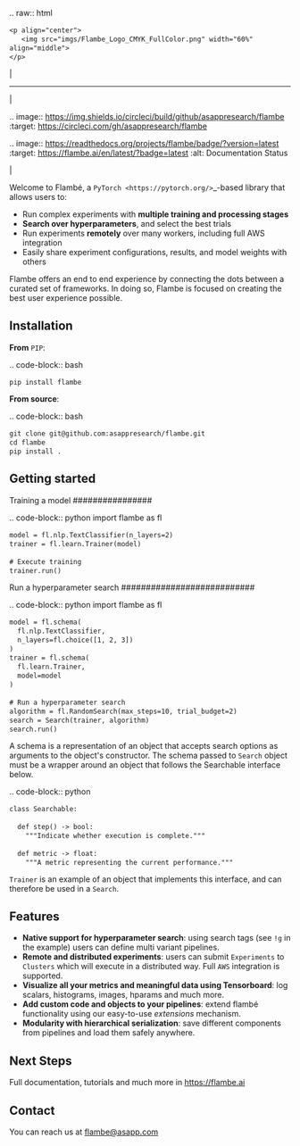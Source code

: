 .. raw:: html

    <p align="center">
       <img src="imgs/Flambe_Logo_CMYK_FullColor.png" width="60%" align="middle">
    </p>

|

------------

|

.. image:: https://img.shields.io/circleci/build/github/asappresearch/flambe
    :target: https://circleci.com/gh/asappresearch/flambe

.. image:: https://readthedocs.org/projects/flambe/badge/?version=latest
    :target: https://flambe.ai/en/latest/?badge=latest
    :alt: Documentation Status

|

Welcome to Flambé, a `PyTorch <https://pytorch.org/>`_-based library that allows users to:

* Run complex experiments with **multiple training and processing stages**
* **Search over hyperparameters**, and select the best trials
* Run experiments **remotely** over many workers, including full AWS integration
* Easily share experiment configurations, results, and model weights with others

Flambe offers an end to end experience by connecting the dots between a curated set
of frameworks. In doing so, Flambe is focused on creating the best user experience possible.

Installation
------------

**From** ``PIP``:

.. code-block:: bash

    pip install flambe

**From source**:

.. code-block:: bash

    git clone git@github.com:asappresearch/flambe.git
    cd flambe
    pip install .


Getting started
---------------

Training a model
################

.. code-block:: python
    import flambe as fl

    model = fl.nlp.TextClassifier(n_layers=2)
    trainer = fl.learn.Trainer(model)

    # Execute training
    trainer.run()


Run a hyperparameter search
###########################


.. code-block:: python
    import flambe as fl

    model = fl.schema(
      fl.nlp.TextClassifier,
      n_layers=fl.choice([1, 2, 3])
    )
    trainer = fl.schema(
      fl.learn.Trainer,
      model=model
    )

    # Run a hyperparameter search
    algorithm = fl.RandomSearch(max_steps=10, trial_budget=2)
    search = Search(trainer, algorithm)
    search.run()

A schema is a representation of an object that accepts search options
as arguments to the object's constructor. The schema passed to ``Search``
object must be a wrapper around an object that follows the Searchable
interface below. 

.. code-block:: python

    class Searchable:

      def step() -> bool:
        """Indicate whether execution is complete."""
      
      def metric -> float:
        """A metric representing the current performance."""

``Trainer`` is an example of an object that implements this interface,
and can therefore be used in a ``Search``.

Features
--------

* **Native support for hyperparameter search**: using search tags (see ``!g`` in the example) users can define multi variant pipelines.
* **Remote and distributed experiments**: users can submit ``Experiments`` to ``Clusters`` which will execute in a distributed way. Full ``AWS`` integration is supported.
* **Visualize all your metrics and meaningful data using Tensorboard**: log scalars, histograms, images, hparams and much more.
* **Add custom code and objects to your pipelines**: extend flambé functionality using our easy-to-use *extensions* mechanism.
* **Modularity with hierarchical serialization**: save different components from pipelines and load them safely anywhere.

Next Steps
-----------

Full documentation, tutorials and much more in https://flambe.ai

Contact
-------
You can reach us at flambe@asapp.com
